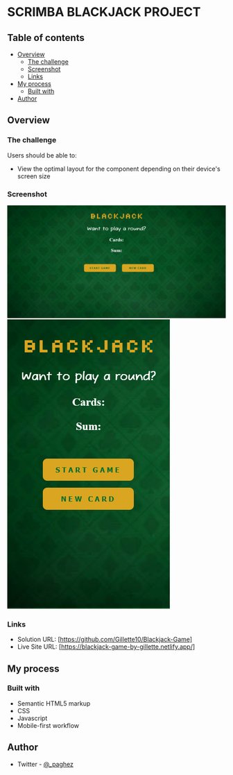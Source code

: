 # SCRIMBA BLACKJACK PROJECT


## Table of contents

- [Overview](#overview)
  - [The challenge](#the-challenge)
  - [Screenshot](#screenshot)
  - [Links](#links)
- [My process](#my-process)
  - [Built with](#built-with)
- [Author](#author)

## Overview

### The challenge

Users should be able to:

- View the optimal layout for the component depending on their device's screen size


### Screenshot

![A screenshot of the Desktop view](./Screenshot/DesktopView.png 'A screenshot of the Desktop view')
![A screenshot of the Mobile View one](./Screenshot/MobileView.png 'A screenshot of the Mobile View')


### Links

- Solution URL: [https://github.com/Gillette10/Blackjack-Game]
- Live Site URL: [https://blackjack-game-by-gillette.netlify.app/]

## My process

### Built with

- Semantic HTML5 markup
- CSS 
- Javascript
- Mobile-first workflow

## Author
- Twitter - [@\_paghez](https://www.twitter.com/yourusername)
